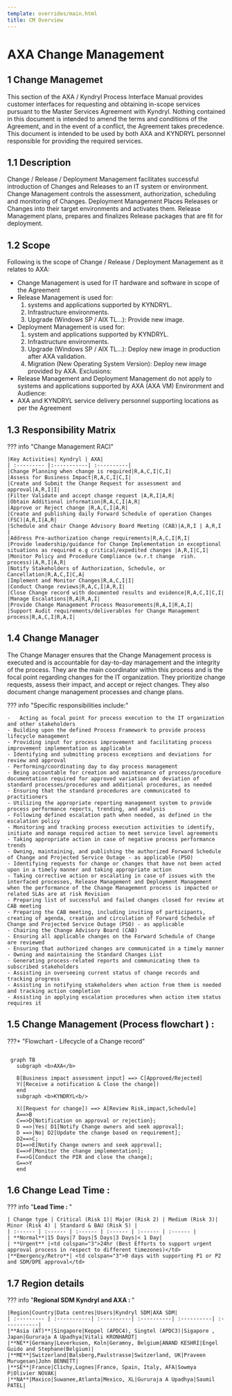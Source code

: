 ```yaml
---
template: overrides/main.html
title: CM Overview
---
```


# <b>AXA Change Management</b>
## <b>1 Change Managemet</b>

This section of the AXA / Kyndryl Process Interface Manual provides customer interfaces for requesting and obtaining in-scope services pursuant to the Master Services Agreement with Kyndryl. Nothing contained in this document is intended to amend the terms and conditions of the Agreement, and in the event of a conflict, the Agreement takes precedence.
This document is intended to be used by both AXA and KYNDRYL personnel responsible for providing the required services.

## <b>1.1 Description </b>

Change / Release / Deployment Management facilitates successful introduction of Changes and Releases to an IT system or environment.
Change Management controls the assessment, authorization, scheduling and monitoring of Changes.
Deployment Management Places Releases or Changes into their target environments and activates them.
Release Management plans, prepares and finalizes Release packages that are fit for deployment.

## <b> 1.2 Scope</b>

Following is the scope of Change / Release / Deployment Management as it relates to AXA:

  - Change Management is used for IT hardware and software in scope of the Agreement
  - Release Management is used for:
      1.	systems and applications supported by KYNDRYL. 
      2.	Infrastructure environments.
      3.	Upgrade (Windows SP / AIX TL…): Provide new image. 
  - Deployment Management is used for: 
      1.    system and applications supported by KYNDRYL.  
      2.	Infrastructure environments. 
      3.	Upgrade (Windows SP / AIX TL…): Deploy new image in production after AXA validation.
      4.	Migration (New Operating System Version): Deploy new image provided by AXA.
Exclusions:      
  -	Release Management and Deployment Management do not apply to systems and applications supported by AXA (AXA VM)
Environment and Audience:  
  - AXA and KYNDRYL service delivery personnel supporting locations as per the Agreement


## <b>1.3 Responsibility Matrix</b>

??? info "Change Management RACI"

    |Key Activities| Kyndryl | AXA|
    | :--------- |:-----------| :----------|
    |Change Planning when change is required|R,A,C,I|C,I|
    |Assess for Business Impact|R,A,C,I|C,I|
    |Create and Submit the Change Request for assessment and approval|A,R,I|I|
    |Filter Validate and accept change request |A,R,I|A,R|
    |Obtain Additional information|R,A,C,I|A,R|
    |Approve or Reject change |R,A,C,I|A,R|
    |Create and publishing daily Forward Schedule of operation Changes (FSC)|A,R,I|A,R|
    |Schedule and chair Change Advisory Board Meeting (CAB)|A,R,I | A,R,I |
    |Address Pre-authorization change requirements|R,A,C,I|R,I|
    |Provide leadership/guidance for Change Implementation in exceptional situations as required e.g critical/expedited changes |A,R,I|C,I|
    |Monitor Policy and Procedure Compliance (w.r.t change  rish. process)|A,R,I|A,R|
    |Notify Stakeholders of Authorization, Schedule, or Cancellation|R,A,C,I|C,A|
    |Implement and Monitor Changes|R,A,C,I|I|
    |Conduct Change reviews|R,A,C,I|A,R,I|
    |Close Change record with documented results and evidence|R,A,C,I|C,I|
    |Manage Escalations|R,A|R,A,I|
    |Provide Change Management Process Measurements|R,A,I|R,A,I|
    |Support Audit requirements/deliverables for Change Management process|R,A,C,I|R,A,I|
       


## <b>1.4 Change Manager</b>
 
The Change Manager ensures that the Change Management process is executed and is accountable for day-to-day management and the integrity of the process. They are the main coordinator within this process and is the focal point regarding changes for the IT organization. They prioritize change requests, assess their impact, and accept or reject changes. They also document change management processes and change plans.

??? info "Specific responsibilities include:"

    -	Acting as focal point for process execution to the IT organization and other stakeholders 
    - Building upon the defined Process Framework to provide process lifecycle management 
    - Providing input for process improvement and facilitating process improvement implementation as applicable 
    - Identifying and submitting process exceptions and deviations for review and approval 
    - Performing/coordinating day to day process management 
    - Being accountable for creation and maintenance of process/procedure documentation required for approved variation and deviation of standard processes/procedures and additional procedures, as needed 
    - Ensuring that the standard procedures are communicated to practitioners 
    - Utilizing the appropriate reporting management system to provide process performance reports, trending, and analysis 
    - Following defined escalation path when needed, as defined in the escalation policy 
    - Monitoring and tracking process execution activities to identify, initiate and manage required action to meet service level agreements 
    - Taking appropriate action in case of negative process performance trends 
    - Owning, maintaining, and publishing the authorized Forward Schedule of Change and Projected Service Outage - as applicable (PSO) 
    - Identifying requests for change or changes that have not been acted upon in a timely manner and taking appropriate action 
    - Taking corrective action or escalating in case of issues with the interfaced processes, Release Management and Deployment Management when the performance of the Change Management process is impacted or related SLAs are at risk Revision 
    - Preparing list of successful and failed changes closed for review at CAB meeting 
    - Preparing the CAB meeting, including inviting of participants, creating of agenda, creation and circulation of Forward Schedule of Change and Projected Service Outage (PSO) - as applicable 
    - Chairing the Change Advisory Board (CAB) 
    - Ensuring all applicable changes on the Forward Schedule of Change are reviewed
    - Ensuring that authorized changes are communicated in a timely manner 
    - Owning and maintaining the Standard Changes List 
    - Generating process-related reports and communicating them to subscribed stakeholders 
    - Assisting in overseeing current status of change records and tracking progress 
    - Assisting in notifying stakeholders when action from them is needed and tracking action completion 
    - Assisting in applying escalation procedures when action item status requires it
    

## <b>1.5	Change Management  (Process flowchart ) :</b>

???+ "Flowchart - Lifecycle of a Change record"
 ``` mermaid
  
  graph TB
    subgraph <b>AXA</b>

    B[Business impact assessment input] ==> C[Approved/Rejected]
    Y([Receive a notification & Close the change])
    end
    subgraph <b>KYNDRYL<b/>

    X([Request for change]) ==> A[Review Risk,impact,Schedule]
    A==>B
    C==>D{Notification on approval or rejection};
    D ==>|Yes| D1[Notify Change owners and seek approval];
    D ==>|No| D2[Update the change based on requirement];
    D2==>C;
    D1==>E[Notify Change owners and seek approval];
    E==>F[Monitor the change implementation];
    F==>G[Conduct the PIR and close the change];
    G==>Y
    end
 ```

## <b>1.6	Change Lead Time :</b> 

??? info  "<b>Lead Time : </b>"

    | Change type | Critical (Risk 1)| Major (Risk 2) | Medium (Risk 3)| Minor (Risk 4) | Standard & BAU (Risk 5) |
    | :------ | :------ | :------ | :------ | :------ | :------ |
    | **Normal**|15 Days|7 Days|5 Days|3 Days|< 1 Day| 
    | **Urgent** |<td colspan="3">24hr (Best Efforts to support urgent approval process in respect to different timezones)</td>
    |**Emergency/Retro**| <td colspan="3">0 days with supporting P1 or P2 and SDM/DPE approval</td>


## <b>1.7 Region details</b>

??? info  "<b>Regional SDM Kyndryl and AXA : </b>"

    |Region|Country|Data centres|Users|Kyndryl SDM|AXA SDM|
    | :--------- | :-----------| :----------| :----------| :----------| :-----------|
    |**Asia (AT)**|Singapore|Keppel (APDC4), Singtel (APDC3)|Sigapore , Japan|Gururaja A Upadhya|Vitali KRONHARDT|
    |**NE**|Germany|Leverkusen, Koln|Geramny, Belgium|ANAND KESHRI|Engel Guido and Stephane(Belgium)|
    |**ME**|Switzerland|Balsberg,Paulstrasse|Switzerland, UK|Praveen Murugesan|John BENNETT|
    |**SE**|France|Clichy,Lognes|France, Spain, Italy, AFA|Sowmya P|Olivier NOVAK|
    |**NA**|Maxico|Suwanee,Atlanta|Mexico, XL|Gururaja A Upadhya|Saumil PATEL|